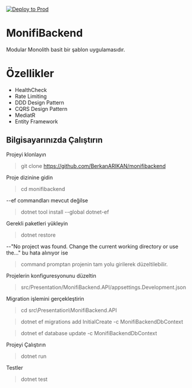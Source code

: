 [![Deploy to Prod](https://github.com/BerkanARIKAN/monifibackend/actions/workflows/MonifiBackendAPI.yml/badge.svg)](https://github.com/BerkanARIKAN/monifibackend/actions/workflows/MonifiBackendAPI.yml)
# MonifiBackend

Modular Monolith basit bir şablon uygulamasıdır.


# Özellikler

 - HealthCheck
 - Rate Limiting
 - DDD Design Pattern
 - CQRS Design Pattern
 - MediatR
 - Entity Framework

## Bilgisayarınızda Çalıştırın

  Projeyi klonlayın
  > git clone https://github.com/BerkanARIKAN/monifibackend

Proje dizinine gidin
  > cd monifibackend

--ef commandları mevcut değilse 
  > dotnet tool install --global dotnet-ef
  

Gerekli paketleri yükleyin
  > dotnet restore


  --"No project was found. Change the current working directory or use the..."  bu hata alınıyor ise
  >command promptan projenin tam yolu girilerek düzeltilebilir.

Projelerin konfiguresyonunu düzeltin
  > src/Presentation/MonifiBackend.API/appsettings.Development.json

Migration işlemini gerçekleştirin
  > cd src\Presentation\MonifiBackend.API
  
  > dotnet ef migrations add InitialCreate -c MonifiBackendDbContext
  
  > dotnet ef database update -c MonifiBackendDbContext

Projeyi Çalıştırın
  > dotnet run

Testler
  > dotnet test
